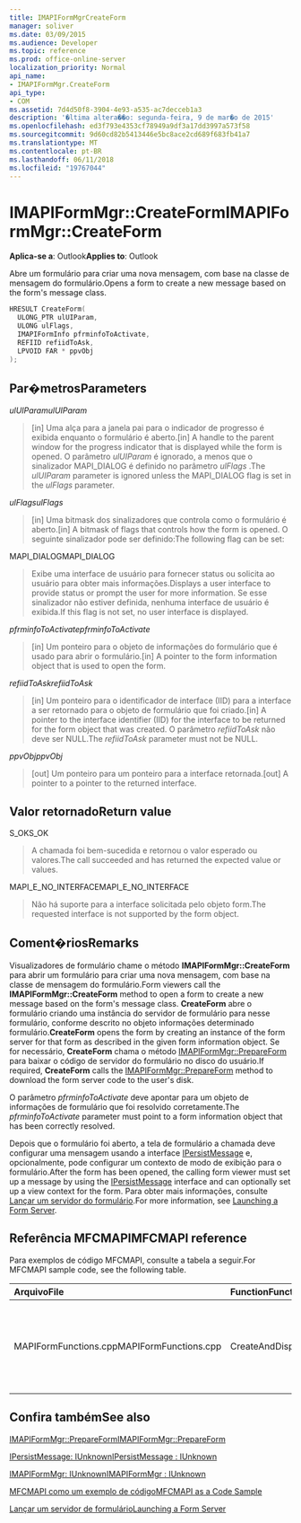 ```yaml
---
title: IMAPIFormMgrCreateForm
manager: soliver
ms.date: 03/09/2015
ms.audience: Developer
ms.topic: reference
ms.prod: office-online-server
localization_priority: Normal
api_name:
- IMAPIFormMgr.CreateForm
api_type:
- COM
ms.assetid: 7d4d50f8-3904-4e93-a535-ac7decceb1a3
description: '�ltima altera��o: segunda-feira, 9 de mar�o de 2015'
ms.openlocfilehash: ed3f793e4353cf78949a9df3a17dd3997a573f58
ms.sourcegitcommit: 9d60cd82b5413446e5bc8ace2cd689f683fb41a7
ms.translationtype: MT
ms.contentlocale: pt-BR
ms.lasthandoff: 06/11/2018
ms.locfileid: "19767044"
---
```

# <a name="imapiformmgrcreateform"></a><span data-ttu-id="b887c-103">IMAPIFormMgr::CreateForm</span><span class="sxs-lookup"><span data-stu-id="b887c-103">IMAPIFormMgr::CreateForm</span></span>

  
  
<span data-ttu-id="b887c-104">**Aplica-se a**: Outlook</span><span class="sxs-lookup"><span data-stu-id="b887c-104">**Applies to**: Outlook</span></span> 
  
<span data-ttu-id="b887c-105">Abre um formulário para criar uma nova mensagem, com base na classe de mensagem do formulário.</span><span class="sxs-lookup"><span data-stu-id="b887c-105">Opens a form to create a new message based on the form's message class.</span></span>
  
```cpp
HRESULT CreateForm(
  ULONG_PTR ulUIParam,
  ULONG ulFlags,
  IMAPIFormInfo pfrminfoToActivate,
  REFIID refiidToAsk,
  LPVOID FAR * ppvObj
);
```

## <a name="parameters"></a><span data-ttu-id="b887c-106">Par�metros</span><span class="sxs-lookup"><span data-stu-id="b887c-106">Parameters</span></span>

 <span data-ttu-id="b887c-107">_ulUIParam_</span><span class="sxs-lookup"><span data-stu-id="b887c-107">_ulUIParam_</span></span>
  
> <span data-ttu-id="b887c-108">[in] Uma alça para a janela pai para o indicador de progresso é exibida enquanto o formulário é aberto.</span><span class="sxs-lookup"><span data-stu-id="b887c-108">[in] A handle to the parent window for the progress indicator that is displayed while the form is opened.</span></span> <span data-ttu-id="b887c-109">O parâmetro _ulUIParam_ é ignorado, a menos que o sinalizador MAPI_DIALOG é definido no parâmetro _ulFlags_ .</span><span class="sxs-lookup"><span data-stu-id="b887c-109">The  _ulUIParam_ parameter is ignored unless the MAPI_DIALOG flag is set in the  _ulFlags_ parameter.</span></span> 
    
 <span data-ttu-id="b887c-110">_ulFlags_</span><span class="sxs-lookup"><span data-stu-id="b887c-110">_ulFlags_</span></span>
  
> <span data-ttu-id="b887c-111">[in] Uma bitmask dos sinalizadores que controla como o formulário é aberto.</span><span class="sxs-lookup"><span data-stu-id="b887c-111">[in] A bitmask of flags that controls how the form is opened.</span></span> <span data-ttu-id="b887c-112">O seguinte sinalizador pode ser definido:</span><span class="sxs-lookup"><span data-stu-id="b887c-112">The following flag can be set:</span></span>
    
<span data-ttu-id="b887c-113">MAPI_DIALOG</span><span class="sxs-lookup"><span data-stu-id="b887c-113">MAPI_DIALOG</span></span> 
  
> <span data-ttu-id="b887c-114">Exibe uma interface de usuário para fornecer status ou solicita ao usuário para obter mais informações.</span><span class="sxs-lookup"><span data-stu-id="b887c-114">Displays a user interface to provide status or prompt the user for more information.</span></span> <span data-ttu-id="b887c-115">Se esse sinalizador não estiver definida, nenhuma interface de usuário é exibida.</span><span class="sxs-lookup"><span data-stu-id="b887c-115">If this flag is not set, no user interface is displayed.</span></span>
    
 <span data-ttu-id="b887c-116">_pfrminfoToActivate_</span><span class="sxs-lookup"><span data-stu-id="b887c-116">_pfrminfoToActivate_</span></span>
  
> <span data-ttu-id="b887c-117">[in] Um ponteiro para o objeto de informações do formulário que é usado para abrir o formulário.</span><span class="sxs-lookup"><span data-stu-id="b887c-117">[in] A pointer to the form information object that is used to open the form.</span></span>
    
 <span data-ttu-id="b887c-118">_refiidToAsk_</span><span class="sxs-lookup"><span data-stu-id="b887c-118">_refiidToAsk_</span></span>
  
> <span data-ttu-id="b887c-119">[in] Um ponteiro para o identificador de interface (IID) para a interface a ser retornado para o objeto de formulário que foi criado.</span><span class="sxs-lookup"><span data-stu-id="b887c-119">[in] A pointer to the interface identifier (IID) for the interface to be returned for the form object that was created.</span></span> <span data-ttu-id="b887c-120">O parâmetro _refiidToAsk_ não deve ser NULL.</span><span class="sxs-lookup"><span data-stu-id="b887c-120">The  _refiidToAsk_ parameter must not be NULL.</span></span> 
    
 <span data-ttu-id="b887c-121">_ppvObj_</span><span class="sxs-lookup"><span data-stu-id="b887c-121">_ppvObj_</span></span>
  
> <span data-ttu-id="b887c-122">[out] Um ponteiro para um ponteiro para a interface retornada.</span><span class="sxs-lookup"><span data-stu-id="b887c-122">[out] A pointer to a pointer to the returned interface.</span></span>
    
## <a name="return-value"></a><span data-ttu-id="b887c-123">Valor retornado</span><span class="sxs-lookup"><span data-stu-id="b887c-123">Return value</span></span>

<span data-ttu-id="b887c-124">S_OK</span><span class="sxs-lookup"><span data-stu-id="b887c-124">S_OK</span></span> 
  
> <span data-ttu-id="b887c-125">A chamada foi bem-sucedida e retornou o valor esperado ou valores.</span><span class="sxs-lookup"><span data-stu-id="b887c-125">The call succeeded and has returned the expected value or values.</span></span>
    
<span data-ttu-id="b887c-126">MAPI_E_NO_INTERFACE</span><span class="sxs-lookup"><span data-stu-id="b887c-126">MAPI_E_NO_INTERFACE</span></span> 
  
> <span data-ttu-id="b887c-127">Não há suporte para a interface solicitada pelo objeto form.</span><span class="sxs-lookup"><span data-stu-id="b887c-127">The requested interface is not supported by the form object.</span></span>
    
## <a name="remarks"></a><span data-ttu-id="b887c-128">Coment�rios</span><span class="sxs-lookup"><span data-stu-id="b887c-128">Remarks</span></span>

<span data-ttu-id="b887c-129">Visualizadores de formulário chame o método **IMAPIFormMgr::CreateForm** para abrir um formulário para criar uma nova mensagem, com base na classe de mensagem do formulário.</span><span class="sxs-lookup"><span data-stu-id="b887c-129">Form viewers call the **IMAPIFormMgr::CreateForm** method to open a form to create a new message based on the form's message class.</span></span> <span data-ttu-id="b887c-130">**CreateForm** abre o formulário criando uma instância do servidor de formulário para nesse formulário, conforme descrito no objeto informações determinado formulário.</span><span class="sxs-lookup"><span data-stu-id="b887c-130">**CreateForm** opens the form by creating an instance of the form server for that form as described in the given form information object.</span></span> <span data-ttu-id="b887c-131">Se for necessário, **CreateForm** chama o método [IMAPIFormMgr::PrepareForm](imapiformmgr-prepareform.md) para baixar o código de servidor do formulário no disco do usuário.</span><span class="sxs-lookup"><span data-stu-id="b887c-131">If required, **CreateForm** calls the [IMAPIFormMgr::PrepareForm](imapiformmgr-prepareform.md) method to download the form server code to the user's disk.</span></span> 
  
<span data-ttu-id="b887c-132">O parâmetro _pfrminfoToActivate_ deve apontar para um objeto de informações de formulário que foi resolvido corretamente.</span><span class="sxs-lookup"><span data-stu-id="b887c-132">The  _pfrminfoToActivate_ parameter must point to a form information object that has been correctly resolved.</span></span> 
  
<span data-ttu-id="b887c-133">Depois que o formulário foi aberto, a tela de formulário a chamada deve configurar uma mensagem usando a interface [IPersistMessage](ipersistmessageiunknown.md) e, opcionalmente, pode configurar um contexto de modo de exibição para o formulário.</span><span class="sxs-lookup"><span data-stu-id="b887c-133">After the form has been opened, the calling form viewer must set up a message by using the [IPersistMessage](ipersistmessageiunknown.md) interface and can optionally set up a view context for the form.</span></span> <span data-ttu-id="b887c-134">Para obter mais informações, consulte [Lançar um servidor do formulário](launching-a-form-server.md).</span><span class="sxs-lookup"><span data-stu-id="b887c-134">For more information, see [Launching a Form Server](launching-a-form-server.md).</span></span> 
  
## <a name="mfcmapi-reference"></a><span data-ttu-id="b887c-135">Referência MFCMAPI</span><span class="sxs-lookup"><span data-stu-id="b887c-135">MFCMAPI reference</span></span>

<span data-ttu-id="b887c-136">Para exemplos de código MFCMAPI, consulte a tabela a seguir.</span><span class="sxs-lookup"><span data-stu-id="b887c-136">For MFCMAPI sample code, see the following table.</span></span>
  
|<span data-ttu-id="b887c-137">**Arquivo**</span><span class="sxs-lookup"><span data-stu-id="b887c-137">**File**</span></span>|<span data-ttu-id="b887c-138">**Function**</span><span class="sxs-lookup"><span data-stu-id="b887c-138">**Function**</span></span>|<span data-ttu-id="b887c-139">**Comment**</span><span class="sxs-lookup"><span data-stu-id="b887c-139">**Comment**</span></span>|
|:-----|:-----|:-----|
|<span data-ttu-id="b887c-140">MAPIFormFunctions.cpp</span><span class="sxs-lookup"><span data-stu-id="b887c-140">MAPIFormFunctions.cpp</span></span>  <br/> |<span data-ttu-id="b887c-141">CreateAndDisplayNewMailInFolder</span><span class="sxs-lookup"><span data-stu-id="b887c-141">CreateAndDisplayNewMailInFolder</span></span>  <br/> |<span data-ttu-id="b887c-142">MFCMAPI usa o método **IMAPIFormMgr::CreateForm** para criar um formulário antes exibi-las.</span><span class="sxs-lookup"><span data-stu-id="b887c-142">MFCMAPI uses the **IMAPIFormMgr::CreateForm** method to create a form before displaying it.</span></span>  <br/> |
   
## <a name="see-also"></a><span data-ttu-id="b887c-143">Confira também</span><span class="sxs-lookup"><span data-stu-id="b887c-143">See also</span></span>



[<span data-ttu-id="b887c-144">IMAPIFormMgr::PrepareForm</span><span class="sxs-lookup"><span data-stu-id="b887c-144">IMAPIFormMgr::PrepareForm</span></span>](imapiformmgr-prepareform.md)
  
[<span data-ttu-id="b887c-145">IPersistMessage: IUnknown</span><span class="sxs-lookup"><span data-stu-id="b887c-145">IPersistMessage : IUnknown</span></span>](ipersistmessageiunknown.md)
  
[<span data-ttu-id="b887c-146">IMAPIFormMgr: IUnknown</span><span class="sxs-lookup"><span data-stu-id="b887c-146">IMAPIFormMgr : IUnknown</span></span>](imapiformmgriunknown.md)


[<span data-ttu-id="b887c-147">MFCMAPI como um exemplo de código</span><span class="sxs-lookup"><span data-stu-id="b887c-147">MFCMAPI as a Code Sample</span></span>](mfcmapi-as-a-code-sample.md)
  
[<span data-ttu-id="b887c-148">Lançar um servidor de formulário</span><span class="sxs-lookup"><span data-stu-id="b887c-148">Launching a Form Server</span></span>](launching-a-form-server.md)

